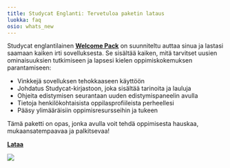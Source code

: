 ```yaml
---
title: Studycat Englanti: Tervetuloa paketin lataus
luokka: faq
osio: whats_new
---
```

Studycat englantilainen **[Welcome Pack](https://res.cloudinary.com/dam8jh3m8/image/upload/v1731059311/docs/Studycat-English-welcome-pack-en.pdf)** on suunniteltu auttaa sinua ja lastasi saamaan kaiken irti sovelluksesta. Se sisältää kaiken, mitä tarvitset uusien ominaisuuksien tutkimiseen ja lapsesi kielen oppimiskokemuksen parantamiseen:


* Vinkkejä sovelluksen tehokkaaseen käyttöön
* Johdatus Studycat-kirjastoon, joka sisältää tarinoita ja lauluja
* Ohjeita edistymisen seurantaan uuden edistymispaneelin avulla
* Tietoja henkilökohtaisista oppilasprofiileista perheellesi
* Pääsy ylimääräisiin oppimisresursseihin ja tukeen


Tämä paketti on opas, jonka avulla voit tehdä oppimisesta hauskaa, mukaansatempaavaa ja palkitsevaa!


  
**[Lataa](https://res.cloudinary.com/dam8jh3m8/image/upload/v1731059311/docs/Studycat-English-welcome-pack-en.pdf)**


![](https://help.Studycat.com/hc/article_attachments/40379484098969)